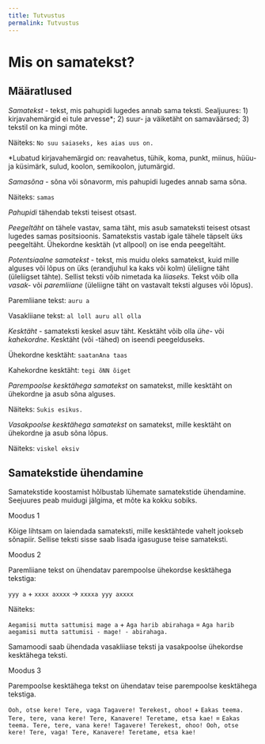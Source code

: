 ```yaml
---
title: Tutvustus
permalink: Tutvustus
---
```

              
# Mis on samatekst?

## Määratlused

*Samatekst* - tekst, mis pahupidi lugedes annab sama teksti. Sealjuures: 1) kirjavahemärgid ei tule arvesse*; 2) suur- ja väiketäht on samaväärsed; 3) tekstil on ka mingi mõte.

Näiteks: `No suu saiaseks, kes aias uus on.`

*Lubatud kirjavahemärgid on: reavahetus, tühik, koma, punkt, miinus, hüüu- ja küsimärk, sulud, koolon, semikoolon, jutumärgid.

*Samasõna* - sõna või sõnavorm, mis pahupidi lugedes annab sama sõna.

Näiteks: `samas`

*Pahupidi* tähendab teksti teisest otsast.

*Peegeltäht* on tähele vastav, sama täht, mis asub samateksti teisest otsast lugedes samas positsioonis. Samatekstis vastab igale tähele täpselt üks peegeltäht. Ühekordne kesktäh (vt allpool) on ise enda peegeltäht.

*Potentsiaalne samatekst* - tekst, mis muidu oleks samatekst, kuid mille alguses või lõpus on üks (erandjuhul ka kaks või kolm) üleliigne täht (üleliigset tähte). Sellist teksti võib nimetada ka *liiaseks*. Tekst võib olla *vasak-* või *paremliiane* (üleliigne täht on vastavalt teksti alguses või lõpus).

Paremliiane tekst: `auru a`

Vasakliiane tekst: `al loll auru all olla`

*Kesktäht* - samateksti keskel asuv täht. Kesktäht võib olla *ühe-* või *kahekordne*. Kesktäht (või -tähed) on iseendi peegelduseks.

Ühekordne kesktäht: `saatanAna taas`

Kahekordne kesktäht: `tegi õNN õiget`

*Parempoolse kesktähega samatekst* on samatekst, mille kesktäht on ühekordne ja asub sõna alguses.

Näiteks: `Sukis esikus.`

*Vasakpoolse kesktähega samatekst* on samatekst, mille kesktäht on ühekordne ja asub sõna lõpus.

Näiteks: `viskel eksiv`

## Samatekstide ühendamine

Samatekstide koostamist hõlbustab lühemate samatekstide ühendamine. Seejuures peab muidugi jälgima, et mõte ka kokku sobiks.

Moodus 1

Kõige lihtsam on laiendada samateksti, mille kesktähtede vahelt jookseb sõnapiir. Sellise teksti sisse saab lisada igasuguse teise samateksti.

Moodus 2

Paremliiane tekst on ühendatav parempoolse ühekordse kesktähega tekstiga:

`yyy a` + `xxxx axxxx` -> `xxxxa yyy axxxx`

Näiteks:

`Aegamisi mutta sattumisi mage a` + `Aga harib abirahaga` = `Aga harib aegamisi mutta sattumisi - mage! - abirahaga.`

Samamoodi saab ühendada vasakliiase teksti ja vasakpoolse ühekordse kesktähega teksti.

Moodus 3

Parempoolse kesktähega tekst on ühendatav teise parempoolse kesktähega tekstiga.

`Ooh, otse kere! Tere, vaga Tagavere! Terekest, ohoo!` + `Eakas teema. Tere, tere, vana kere! Tere, Kanavere! Teretame, etsa kae!` = `Eakas teema. Tere, tere, vana kere! Tagavere! Terekest, ohoo! Ooh, otse kere! Tere, vaga! Tere, Kanavere! Teretame, etsa kae!`

